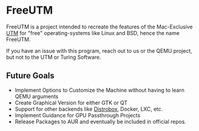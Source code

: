 # FreeUTM

FreeUTM is a project intended to recreate the features of the Mac-Exclusive [UTM](https://github.com/utmapp/UTM) for "free" operating-systems like Linux and BSD, hence the name FreeUTM.

If you have an issue with this program, reach out to us or the QEMU project, but not to the UTM or Turing Software.

## Future Goals
- Implement Options to Customize the Machine without having to learn QEMU arguments
- Create Graphical Version for either GTK or QT
- Support for other backends like [Distrobox](https://github.com/89luca89/distrobox), Docker, LXC, etc.
- Implement Guidance for GPU Passthrough Projects
- Release Packages to AUR and eventually be included in official repos.
